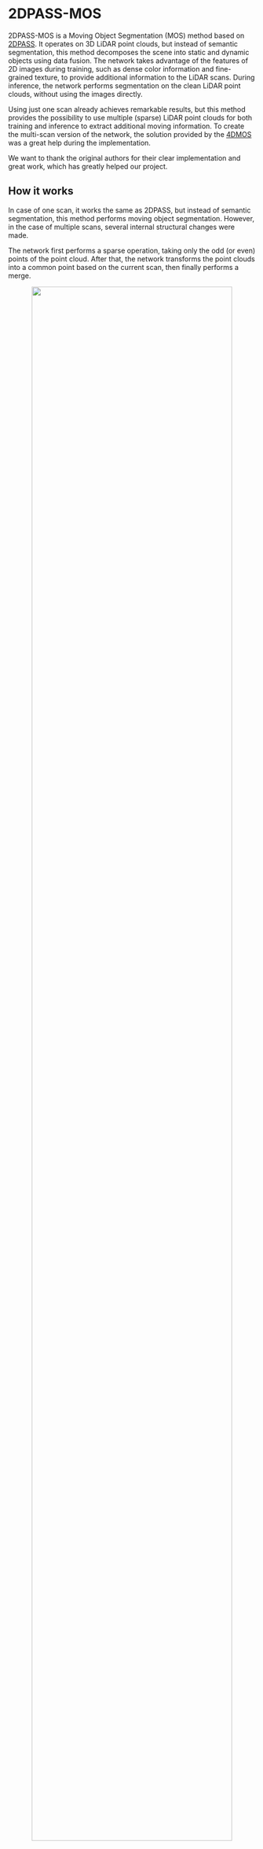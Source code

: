 # 2DPASS-MOS

2DPASS-MOS is a Moving Object Segmentation (MOS) method based on [2DPASS](https://github.com/yanx27/2DPASS). 
It operates on 3D LiDAR point clouds, but instead of semantic segmentation, this method decomposes the scene into static and dynamic objects using data fusion.
The network takes advantage of the features of 2D images during training, such as dense color information and fine-grained texture, to provide additional information to the LiDAR scans. 
During inference, the network performs segmentation on the clean LiDAR point clouds, without using the images directly.

Using just one scan already achieves remarkable results, but this method provides the possibility to use multiple (sparse) LiDAR point clouds for both training and inference to extract additional moving information. 
To create the multi-scan version of the network, the solution provided by the [4DMOS](https://github.com/PRBonn/4DMOS) was a great help during the implementation.

We want to thank the original authors for their clear implementation and great work, which has greatly helped our project.


## How it works

In case of one scan, it works the same as 2DPASS, but instead of semantic segmentation, this method performs moving object segmentation.
However, in the case of multiple scans, several internal structural changes were made.

The network first performs a sparse operation, taking only the odd (or even) points of the point cloud.
After that, the network transforms the point clouds into a common point based on the current scan, then finally performs a merge.

<p align="center">
   <img src="figures/pc-merge.png" width="90%"> 
</p>

The output of the network in this form does not match the expectations of the SemanticKITTI Benchmarks, so it requires post-processing to evaluate the results.
Predictions must be evaluated for both even and odd sparse models, and then the results of these models must be combined.
The first step is to select only the points of the current scan, and then merge the even and odd results.

<p align="center">
   <img src="figures/pred-merge.png" width="90%"> 
</p>


## Installation

- Download the original [2DPASS](https://github.com/yanx27/2DPASS) then modify it as described in the adaptation section.
- The dependencies will be the same as for the original [2DPASS](https://github.com/yanx27/2DPASS#requirements).
- The models were run on the [SemanticKITTI](http://www.semantic-kitti.org/index.html) dataset. 

### Data Preparation

As with 2DPASS, you need to download the files from the [SemanticKITTI website](http://semantic-kitti.org/dataset.html) and the color data from the [Kitti Odometry website](http://www.cvlibs.net/datasets/kitti/eval_odometry.php) and extract them into a folder.

```
./dataset/
├── ...
└── SemanticKitti/
    ├── ...
    └── dataset/
        ├── ...
        └── sequences/
            ├── 00/ # 00-10 for training       
            │   ├── velodyne/	
            |   |	├── 000000.bin
            |   |	├── 000001.bin
            |   |	└── ...
            │   └── labels/ 
            |   |   ├── 000000.label
            |   |   ├── 000001.label
            |   |   └── ...
            |   └── image_2/ 
            |   |   ├── 000000.png
            |   |   ├── 000001.png
            |   |   └── ...
            |   calib.txt
            |   poses.txt # for multiple frames
            ├── 08/ # for validation
            ├── 11/ # 11-21 for testing
            └── 21/
```


### MOS adaptation

- The first step is to set the label mapping correctly, using the file provided by [LMNet](https://github.com/PRBonn/LiDAR-MOS). To do this, insert the file "semantic-kitti-mos.yaml", which can be found in the "adaptation" folder, into the "config/label_mapping" folder within the 2DPASS file structure. 
- The next step is to specify the path for the new label_mapping config file and set the number of classes and the number of points within the classes. To do this, paste the file "adaptation/2DPASS-semantickitti-mos.yaml" into the 2DPASS "config" folder.

```
./config/
├── ...
├── 2DPASS-semantickitti-mos.yaml
└── label_mapping/
    ├── ...
    └── semantic-kitti-mos.yaml
```

## Training

To train a 2DPASS-MOS network, you can run the training with:

```shell script
python main.py --log_dir 2DPASS-MOS_semkitti --config config/2DPASS-semantickitti-mos.yaml --gpu 0
```

- log_dir: The output path
- config: The config file path
- gpu: The index of the GPU to use for training


## Testing

IMPORTANT: Currently, testing is not working well in case of MOS. It doesn't print the result, but it can be used to extract it and then evaluate it by another method.

TIPP: Change the split of the dataset in the "./config/label_mapping/semantic-kitti-mos.yaml" file to To specify the sequences you want to save (The test split should contain the target sequences).

TIPP: The test can also be run on a pre-trained model, which can be found in this [link](https://drive.google.com/file/d/1VhlFOA7pM5ue0rWLJ4DXhIEYtkvBT4zK).

To test a 2DPASS-MOS network, you can run the test with:

```shell script
python main.py --config config/2DPASS-semantickitti-mos.yaml --gpu 0 --test --submit_to_server --num_vote 12 --checkpoint <checkpoint path>
```

- config: The config file path
- gpu: The index of the GPU to use for testing
- test: This indicates that testing will be done
- submit_to_srever: This indicates that the result will be saved
- num_vote: Number of views for the test-time-augmentation (TTA). For more information, visit the [2DPASS](https://github.com/yanx27/2DPASS#testing) website
- checkpoint: The path of the model on which the test will run.

## Evaluation and visualization

To visualize and evaluate the results, we used the solution of [LMNet](https://github.com/PRBonn/LiDAR-MOS/tree/main#evaluation-and-visualization).
On this repository you can find everything you need to analyse the results nicely and clearly documented.

## Try 2 Frames version (Beta)

To test it, you need to overwrite 2 more files. The first is main.py which allows you to specify additional arguments. The second file is "./dataloader/pc_dataset.py", which handles the use of multiple frames. Both 2 files can be found in the adaptation folder.

```
./
├── ...
├── main.py
└── dataloader/
    ├── ...
    └── pc_dataset.py
```

To train or test a 2DPASS-MOS network with multiple frames, you can run the training with 2 additional arguments:

- frame_num: How many frames will you use (if 1 then use the original one scan version)
- sparse_odd: In case of multiple frames, can select sparse mode (T - Odd, F - Even)

```shell script
python main.py --log_dir 2DPASS-MOS_semkitti --config config/2DPASS-semantickitti-mos.yaml --gpu 0 --frame_num 2 --sparse_odd
```

```shell script
python main.py --config config/2DPASS-semantickitti-mos.yaml --gpu 0 --test --submit_to_server --num_vote 12 --checkpoint <checkpoint path> --frame_num 2 --sparse_odd
```
To evaluat the result, it needs to run in odd and even modes, and then the 2 predictions need to merge together. This repo contains an example version of a merge method.

This repo also contain a matlab script, which can add additional semantic segmentation information to the predictions. 

## Results

You can find the models with the scores below from this [link](https://drive.google.com/file/d/1VhlFOA7pM5ue0rWLJ4DXhIEYtkvBT4zK).

|Model (validation)|mIoU|mIoU (TTA)|
|:---:|:---:|:---:|
|LMNet R1|60.5%| - |
|LMNet R8 S|67.1%| - |
|2DPASS-MOS 1F|58.5%|65.6%|
|2DPASS-MOS 2F|67.6%| - |
|2DPASS-MOS 2F S|69.1%| - |

- R: Residual number (Example: Residual 1 models are use 2 Frames)
- F: Frame number
- S: Use aditional semantic segmentation

## License
This repository is released under MIT License (see LICENSE file for details).
